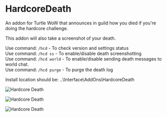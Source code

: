 # HardcoreDeath
An addon for Turtle WoW that announces in guild how you died if you're doing the hardcore challenge.

This addon will also take a screenshot of your death.

Use command: `/hcd` - To check version and settings status  
Use command: `/hcd ss` - To enable/disable death screenshotting  
Use command: `/hcd world` - To enable/disable sending death messages to world chat.  
Use command: `/hcd purge` - To purge the death log

Install location should be: ..\Interface\AddOns\HardcoreDeath

![Hardcore Death](https://github.com/Lexiebean/Hardcore-Death/raw/main/Preview.png)

![Hardcore Death](https://github.com/Lexiebean/Hardcore-Death/raw/main/DeathMessage.png)

![Hardcore Death](https://github.com/Lexiebean/Hardcore-Death/raw/main/DeathLog.png)
